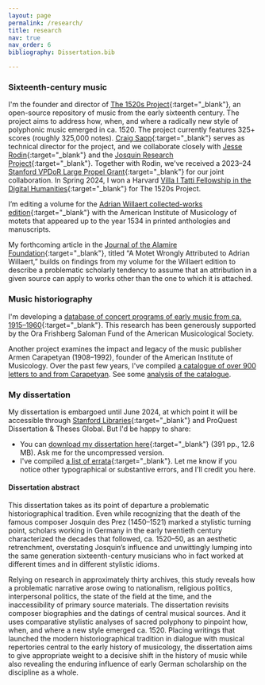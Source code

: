 ```yaml
---
layout: page
permalink: /research/
title: research
nav: true
nav_order: 6
bibliography: Dissertation.bib

---
```



### Sixteenth-century music

I'm the founder and director of [The 1520s Project](https://www.1520s-project.org){:target="_blank"}, an open-source repository of music from the early sixteenth century. The project aims to address how, when, and where a radically new style of polyphonic music emerged in ca. 1520. The project currently features 325+ scores (roughly 325,000 notes). [Craig Sapp](https://music.stanford.edu/people/craig-sapp-0){:target="_blank"} serves as technical director for the project, and we collaborate closely with [Jesse Rodin](https://music.stanford.edu/people/jesse-rodin){:target="_blank"} and the [Josquin Research Project](https://josquin.stanford.edu){:target="_blank"}. Together with Rodin, we've received a 2023–24 [Stanford VPDoR Large Propel Grant](https://propelgrants.stanford.edu/){:target="_blank"} for our joint collaboration. In Spring 2024, I won a Harvard [Villa I Tatti Fellowship in the Digital Humanities](https://itatti.harvard.edu/fellowship-digital-humanities){:target="_blank"} for The 1520s Project.


I’m editing a volume for the [Adrian Willaert collected-works edition](http://www.corpusmusicae.com/cmm/cmm_cc003.htm){:target="_blank"} with the American Institute of Musicology of motets that appeared up to the year 1534 in printed anthologies and manuscripts.

My forthcoming article in the [Journal of the Alamire Foundation](https://www.brepols.net/series/jaf){:target="_blank"}, titled “A Motet Wrongly Attributed to Adrian Willaert,” builds on findings from my volume for the Willaert edition to describe a problematic scholarly tendency to assume that an attribution in a given source can apply to works other than the one to which it is attached.

### Music historiography

I'm developing a [database of concert programs of early music from ca. 1915–1960](https://www.concertsdatabase.org/){:target="_blank"}. This research has been generously supported by the Ora Frishberg Saloman Fund of the American Musicological Society.

Another project examines the impact and legacy of the music publisher Armen Carapetyan (1908–1992), founder of the American Institute of Musicology. Over the past few years, I've compiled [a catalogue of over 900 letters to and from Carapetyan](../Carapetyan). See some [analysis of the catalogue](../Carapetyan_analysis).
 
### My dissertation

My dissertation is embargoed until June 2024, at which point it will be accessible through [Stanford Libraries](https://searchworks.stanford.edu/view/14239635){:target="_blank"} and ProQuest Dissertation & Theses Global. But I'd be happy to share:

+ You can [download my dissertation here](/research/Ory_Dissertation.pdf){:target="_blank"} (391 pp., 12.6 MB). Ask me for the uncompressed version.
+ I've compiled [a list of errata](/research/Ory_Dissertation_Errata.pdf){:target="_blank"}. Let me know if you notice other typographical or substantive errors, and I'll credit you here.

#### Dissertation abstract

This dissertation takes as its point of departure a problematic historiographical tradition. Even while recognizing that the death of the famous composer Josquin des Prez (1450–1521) marked a stylistic turning point, scholars working in Germany in the early twentieth century characterized the decades that followed, ca. 1520–50, as an aesthetic retrenchment, overstating Josquin’s influence and unwittingly lumping into the same generation sixteenth-century musicians who in fact worked at different times and in different stylistic idioms.

Relying on research in approximately thirty archives, this study reveals how a problematic narrative arose owing to nationalism, religious politics, interpersonal politics, the state of the field at the time, and the inaccessibility of primary source materials. The dissertation revisits composer biographies and the datings of central musical sources. And it uses comparative stylistic analyses of sacred polyphony to pinpoint how, when, and where a new style emerged ca. 1520. Placing writings that launched the modern historiographical tradition in dialogue with musical repertories central to the early history of musicology, the dissertation aims to give appropriate weight to a decisive shift in the history of music while also revealing the enduring influence of early German scholarship on the discipline as a whole.